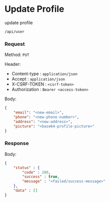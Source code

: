 # Update Profile

update profile

```
/api/user
```

### Request

Method: ``PUT``

Header:
- Content-type : ``application/json``
- Accept : ``application/json``
- X-CSRF-TOKEN : ``<csrf-token>``
- Authorization : ``Bearer <access-token>``

Body: 
```json
{
	"email": "<new-email>",
	"phone": "<new-phone-number>",
	"address": "<new-address>",
	"picture": "<base64-profile-picture>"
}
```

### Response

Body: 
```json
{
	"status" : {
		"code" : 200,
		"success" : true,
		"message" : "<failed/success-message>"
	},
	"data" : []
}
```

